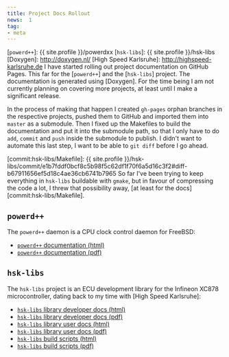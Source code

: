 ```yaml
---
title: Project Docs Rollout
news:  1
tag:
- meta
---
```


[`powerd++`]: {{ site.profile }}/powerdxx
[`hsk-libs`]: {{ site.profile }}/hsk-libs
[Doxygen]:    http://doxygen.nl/
[High Speed Karlsruhe]: http://highspeed-karlsruhe.de
I have started rolling out project documentation on GitHub Pages.
This far for the [`powerd++`] and the [`hsk-libs`] project. The documentation
is generated using [Doxygen]. For the time being I am not currently
planning on covering more projects, at least until I make a significant
release.

In the process of making that happen I created `gh-pages` orphan
branches in the respective projects, pushed them to GitHub and imported
them into `master` as a submodule. Then I fixed up the Makefiles
to build the documentation and put it into the submodule path, so
that I only have to do `add`, `commit` and `push` inside the submodule
to publish. I didn't want to automate this last step, I want to be
able to `git diff` before I go ahead.

[commit:hsk-libs/Makefile]: {{ site.profile }}/hsk-libs/commit/e1b7fddf0bcf8c5b98f5c62df1f70f6a5d16c3f2#diff-b67911656ef5d18c4ae36cb6741b7965
So far I've been trying to keep everything in `hsk-libs` buildable
with `gmake`, but in favour of compressing the code a lot, I threw
that possibility away, [at least for the docs][commit:hsk-libs/Makefile].

`powerd++`
----------

The `powerd++` daemon is a CPU clock control daemon for FreeBSD:

- [`powerd++` documentation (html)](/powerdxx/)
- [`powerd++` documentation (pdf)](/powerdxx/refman.pdf)

`hsk-libs`
----------

The `hsk-libs` project is an ECU development library for the Infineon
XC878 microcontroller, dating back to my time with [High Speed Karlsruhe]:

- [`hsk-libs` library developer docs (html)](/hsk-libs/dev/)
- [`hsk-libs` library developer docs (pdf)](/hsk-libs/dev/hsk-libs-dev.pdf)
- [`hsk-libs` library user docs (html)](/hsk-libs/user/)
- [`hsk-libs` library user docs (pdf)](/hsk-libs/user/hsk-libs-user.pdf)
- [`hsk-libs` build scripts (html)](/hsk-libs/scripts/)
- [`hsk-libs` build scripts (pdf)](/hsk-libs/scripts/hsk-libs-scripts.pdf)
